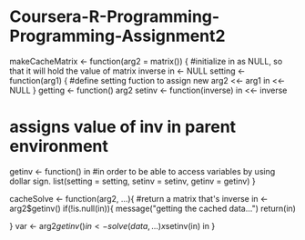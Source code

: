 # Coursera-R-Programming-Programming-Assignment2
makeCacheMatrix <- function(arg2 = matrix()) {
#initialize in as NULL, so that it will hold the value of matrix inverse
in <- NULL 
setting <- function(arg1) {
  #define setting fuction to assign new
arg2 <<- arg1
in <<- NULL
}
getting <- function() arg2
setinv <- function(inverse) in <<- inverse
# assigns value of inv in parent environment

getinv <- function() in
#in order to be able to access variables by using dollar sign.
list(setting = setting, setinv = setinv, getinv = getinv)
}

cacheSolve <- function(arg2, ...){
#return a matrix that's inverse 
in <- arg2$getinv()
if(!is.null(in)){
message("getting the cached data...")
return(in)

}
var <- arg2$getinv()
in <- solve(data, ...)
x$setinv(in)
in
}
